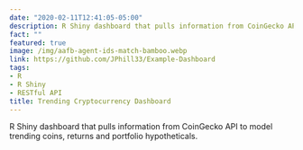 ```yaml
---
date: "2020-02-11T12:41:05-05:00"
description: R Shiny dashboard that pulls information from CoinGecko API to model trending coins, returns and portfolio hypotheticals.
fact: ""
featured: true
image: /img/aafb-agent-ids-match-bamboo.webp
link: https://github.com/JPhill33/Example-Dashboard
tags:
- R
- R Shiny
- RESTful API
title: Trending Cryptocurrency Dashboard
---
```


R Shiny dashboard that pulls information from CoinGecko API to model trending coins, returns and portfolio hypotheticals.
